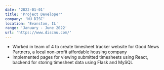 ```yaml
---
date: '2022-01-01'
title: 'Project Developer'
company: 'NU DISC'
location: 'Evanston, IL'
range: 'January - June 2022'
url: 'https://www.discnu.com/'
---
```


- Worked in team of 4 to create timesheet tracker website for Good News Partners, a local non-profit affordable housing company
- Implemented pages for viewing submitted timesheets using React, backend for storing timesheet data using Flask and MySQL
